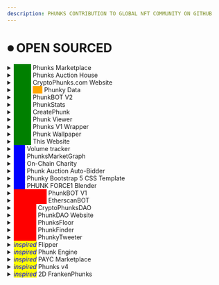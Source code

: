```yaml
---
description: PHUNKS CONTRIBUTION TO GLOBAL NFT COMMUNITY ON GITHUB
---
```


# ⏺ OPEN SOURCED

<details>

<summary><em><mark style="color:green;background-color:green;">active</mark></em> Phunks Marketplace</summary>

Source Code: [https://github.com/Crypto-Phunks/CryptoPhunksMarket](https://github.com/Crypto-Phunks/CryptoPhunksMarket)

Programming Language: <mark style="color:orange;">Solidity 76.4%</mark>, <mark style="color:yellow;">JavaScript 23.6%</mark>

Coder [@chopper\_\_dad](https://twitter.com/chopper\_\_dad) [@OG\_Kenobi\_Hello](https://twitter.com/OG\_Kenobi\_Hello)

Contributors [@Pauly0x](https://twitter.com/Pauly0x) [@ryder\_ripps](https://twitter.com/ryder\_ripps)

Twitter [@NotLarvaLabs](https://twitter.com/NotLarvaLabs)

[LIVE DEMO](https://notlarvalabs.com/cryptophunks)

</details>

<details>

<summary><em><mark style="color:green;background-color:green;">active</mark></em> Phunks Auction House</summary>

Source Code: [https://github.com/Crypto-Phunks/auction-house](https://github.com/Crypto-Phunks/auction-house)

[https://github.com/ogkenobi/CryptoPhunks-Auction-House](https://github.com/ogkenobi/CryptoPhunks-Auction-House)

Programming Language: <mark style="color:purple;">TypeScript 53.8%,</mark> <mark style="color:red;">HTML 17.4%</mark><mark style="color:purple;">,</mark> <mark style="color:orange;">SCSS 16.3%</mark><mark style="color:purple;">,</mark> <mark style="color:red;">Solidity 10.4%</mark><mark style="color:purple;">,</mark> <mark style="color:yellow;">JavaScript 2.1%</mark>

Coder [@chopper\_\_dad](https://twitter.com/chopper\_\_dad) [@OG\_Kenobi\_Hello](https://twitter.com/OG\_Kenobi\_Hello)

Twitter [@PhunksAuction](https://twitter.com/PhunksAuction)

[LIVE DEMO](https://phunks.auction/)

</details>

<details>

<summary><em><mark style="color:green;background-color:green;">active</mark></em> CryptoPhunks.com Website</summary>

Source Code: [https://github.com/soupydolph/CryptoPhunks](https://github.com/soupydolph/CryptoPhunks)

Programming Language: <mark style="color:purple;">TypeScript 88.9%,</mark> CSS 6.5%, <mark style="color:red;">HTML 2.6%</mark><mark style="color:purple;">,</mark> <mark style="color:yellow;">JavaScript 2.0%</mark>

Coder [@soupydolph](https://twitter.com/soupydolph)

[LIVE DEMO](https://illustrious-panda-1d7c89.netlify.app/)

</details>

<details>

<summary><em><mark style="color:green;background-color:green;">active</mark></em> <em><mark style="color:orange;background-color:orange;">API</mark></em> Phunky Data</summary>

Source Code: [https://github.com/theblockchaineth/PhunkyData](https://github.com/theblockchaineth/PhunkyData)

Programming Language: <mark style="color:yellow;">JavaScript 96.6%,</mark> <mark style="color:green;">Shell 3.4%</mark>

Coder [@tbc\_eth](https://twitter.com/tbc\_eth)

[LIVE DEMO](https://data.phunky.dev/api/v2-phunks-nfts)

</details>

<details>

<summary><em><mark style="color:green;background-color:green;">active</mark></em> PhunkBOT V2</summary>

Source Code: [https://github.com/Crypto-Phunks/nft-sales-twitter-bot](https://github.com/Crypto-Phunks/nft-sales-twitter-bot)

Programming Language: <mark style="color:purple;">TypeScript 92.7%,</mark> <mark style="color:yellow;">JavaScript 2.3%,</mark> <mark style="color:green;">Shell 0.5%</mark>

Coder [@chopper\_\_dad](https://twitter.com/chopper\_\_dad) [@tat2bu](https://twitter.com/tat2bu)

Twitter [@PhunkBot](https://twitter.com/PhunkBot)

[LIVE DEMO](https://twitter.com/PhunkBot)

</details>

<details>

<summary><em><mark style="color:green;background-color:green;">active</mark></em> PhunkStats</summary>

Source Code: [https://github.com/pedropregueiro/phunk-stats](https://github.com/pedropregueiro/phunk-stats)

Programming Language: <mark style="color:blue;">Python</mark>

Coder [@pedropregueiro](https://twitter.com/pedropregueiro) [@krel404](https://twitter.com/krel404)

Twitter [@PhunkStats](https://twitter.com/PhunkStats)

[LIVE DEMO](https://twitter.com/PhunkStats)

</details>

<details>

<summary><em><mark style="color:green;background-color:green;">active</mark></em> CreatePhunk</summary>

Source Code: [https://github.com/albanow/create\_phunk](https://github.com/albanow/create\_phunk)

Programming Language: <mark style="color:blue;">Python,</mark> <mark style="color:green;">Shell</mark>

Coder [@albanow10](https://twitter.com/albanow10)

LOCALHOST

</details>

<details>

<summary><em><mark style="color:green;background-color:green;">active</mark></em> Phunk Viewer</summary>

Source Code: [https://gist.github.com/phunksbot/139ba9efc1d2c26e80b2109005d450e4](https://gist.github.com/phunksbot/139ba9efc1d2c26e80b2109005d450e4)

Programming Language: <mark style="color:yellow;">JavaScript</mark>

Coder [@iape\_](https://twitter.com/iape\_) forked from [@mclint\_](https://twitter.com/mclint\_)

[LIVE DEMO](https://phunks.gitbook.io/knowledge-base/social-media/media/media-kit#cryptophunk-viewer)

</details>

<details>

<summary><em><mark style="color:green;background-color:green;">active</mark></em> Phunks V1 Wrapper</summary>

Source Code: [https://etherscan.io/address/0x235d49774139c218034c0571ba8f717773edd923#code](https://etherscan.io/address/0x235d49774139c218034c0571ba8f717773edd923#code)

Programming Language: <mark style="color:orange;">Solidity</mark>

Coder [@dumbnamenumbers](https://twitter.com/dumbnamenumbers)

Twitter [@CryptoPhunksV1](https://twitter.com/CryptoPhunksV1)

[LIVE DEMO](https://www.v1phunks.io/)

</details>

<details>

<summary><em><mark style="color:green;background-color:green;">active</mark></em> Phunk Wallpaper </summary>

Source code: [https://github.com/shep-eth/phunk-wallpaper](https://github.com/shep-eth/phunk-wallpaper)

Programming Language: [TypeScript87.3%](https://github.com/shep-eth/phunk-wallpaper/search?l=typescript) [JavaScript10.9%](https://github.com/shep-eth/phunk-wallpaper/search?l=javascript) [CSS1.8%](https://github.com/shep-eth/phunk-wallpaper/search?l=css)

Coder [@shep\_eth](https://twitter.com/shep\_eth)

[LIVE DEMO](https://phunk-wallpaper.vercel.app/8770)

</details>

<details>

<summary><em><mark style="color:green;background-color:green;">active</mark></em> This Website</summary>

Source Code: [https://github.com/phunksbot/wiki](https://github.com/phunksbot/wiki)

Coder [@iape\_](https://twitter.com/iape\_)

Contributors [@phunk2243](https://twitter.com/phunk2243)

</details>

<details>

<summary><em><mark style="color:blue;background-color:blue;">WIP</mark></em> Volume tracker</summary>

Source Code: [https://github.com/tat2bu/erc721-sale-extractor](https://github.com/tat2bu/erc721-sale-extractor)

Programming Language: <mark style="color:purple;">TypeScript,</mark> <mark style="color:red;">HTML,</mark> <mark style="color:yellow;">JavaScript,</mark> <mark style="color:green;">Shell</mark>

Coder [@tat2bu](https://twitter.com/tat2bu)

[LIVE DEMO](http://phunks-data.herokuapp.com/app/)

</details>

<details>

<summary><em><mark style="color:blue;background-color:blue;">WIP</mark></em> PhunksMarketGraph</summary>

Source Code: [https://github.com/StarKeyJON/CryptoPhunksMarketGraph](https://github.com/StarKeyJON/CryptoPhunksMarketGraph)

Programming Language: <mark style="color:purple;">TypeScript</mark>

Coder [@TreeGuyJON](https://twitter.com/TreeGuyJON)

</details>

<details>

<summary><em><mark style="color:blue;background-color:blue;">WIP</mark> </em> On-Chain Charity</summary>

Source Code: [https://github.com/KenTheWhaleGoddess/V3PhunksThing](https://github.com/KenTheWhaleGoddess/V3PhunksThing)

Programming Language: <mark style="color:red;">Solidity</mark><mark style="color:purple;">,</mark> <mark style="color:yellow;">JavaScript</mark>

Coder [@whalegoddess](https://twitter.com/whalegoddess)

</details>

<details>

<summary><em><mark style="color:blue;background-color:blue;">WIP</mark></em> Phunk Auction Auto-Bidder</summary>

Source Code: [https://gist.github.com/RogerPodacter/4dccaa65d13f940bd0d87e41276b182b](https://gist.github.com/RogerPodacter/4dccaa65d13f940bd0d87e41276b182b)

Programming Language: <mark style="color:yellow;">JavaScript</mark>

Coder [@dumbnamenumbers](https://twitter.com/dumbnamenumbers)

</details>

<details>

<summary><em><mark style="color:blue;background-color:blue;">WIP</mark> </em> Phunky Bootstrap 5 CSS Template</summary>

Source Code: [https://github.com/theblockchaineth/phunks-bootstrap-css](https://github.com/theblockchaineth/phunks-bootstrap-css)

Programming Language: [CSS100.0%](https://github.com/theblockchaineth/phunks-bootstrap-css/search?l=css)

Coder [@theblockchain.eth](https://twitter.com/tbc\_eth)

</details>

<details>

<summary><em><mark style="color:blue;background-color:blue;">WIP</mark> </em> PHUNK FORCE1 Blender</summary>

Source Code: [https://github.com/0xTeji/PHUNK-FORCE-1](https://github.com/0xTeji/PHUNK-FORCE-1)

Programming Language: [Rich Text Format100.0%](https://github.com/0xTeji/PHUNK-FORCE-1/search?l=rich-text-format)

Coder [@TEJITOPIA](https://twitter.com/TEJITOPIA)

</details>

<details>

<summary><em><mark style="color:red;background-color:red;">deprecated</mark></em> PhunkBOT V1 </summary>

Source Code: [https://github.com/albanow/phunks-nll-twitter-bot](https://github.com/albanow/phunks-nll-twitter-bot)

Programming Language: <mark style="color:blue;">Python</mark>

Coder [@albanow10](https://twitter.com/albanow10) [@iape\_](https://twitter.com/iape\_)

Twitter [@PhunkBot](https://twitter.com/PhunkBot)

[LIVE DEMO](https://twitter.com/PhunkBot)

</details>

<details>

<summary><em><mark style="color:red;background-color:red;">deprecated</mark></em> EtherscanBOT </summary>

Source Code: [https://github.com/albanow/etherscan-sales-bot](https://github.com/albanow/etherscan-sales-bot)

Programming Language: <mark style="color:blue;">Python</mark>

Coder [@albanow10](https://twitter.com/albanow10) [@iape\_](https://twitter.com/iape\_)

Twitter [@PhunkBot](https://twitter.com/PhunkBot)

[LIVE DEMO](https://twitter.com/PhunkBot)

</details>

<details>

<summary><em><mark style="color:red;background-color:red;">inactive</mark></em> CryptoPhunksDAO </summary>

Source Code: [https://github.com/Web3Master/cryptophunks](https://github.com/Web3Master/cryptophunks)

Programming Language: <mark style="color:red;">HTML,</mark> CSS, <mark style="color:yellow;">JavaScript</mark>

Coder [@CryptoPhunksDAO](https://twitter.com/CryptoPhunksDAO)

</details>

<details>

<summary><em><mark style="color:red;background-color:red;">inactive</mark></em> PhunkDAO Website</summary>

Source Code: [https://github.com/IshaanRawat/phunky](https://github.com/IshaanRawat/phunky)

Programming Language: <mark style="color:purple;">TypeScript,</mark> <mark style="color:red;">HTML,</mark> CSS, <mark style="color:yellow;">JavaScript</mark>

Coder [@IshaanRawat](https://twitter.com/IshaanRawat)

Twitter [@Phunk\_DAO](https://twitter.com/Phunk\_DAO)

[LIVE DEMO](https://phunkdao.com/)

</details>

<details>

<summary><em><mark style="color:red;background-color:red;">inactive</mark></em> PhunksFloor</summary>

Source Code: [https://github.com/maximedotair/phunksfloor](https://github.com/maximedotair/phunksfloor)

Programming Language: <mark style="color:green;">PHP</mark>

Coder [@MaximedotAir](https://twitter.com/MaximedotAir)

Twitter [@PhunksFloor](https://twitter.com/PhunksFloor)

[LIVE DEMO](https://www.phunksfloor.com/) - [LIVE DEMO2](https://twitter.com/PhunksFloor)

</details>

<details>

<summary><em><mark style="color:red;background-color:red;">inactive</mark></em> PhunkFinder</summary>

Source Code: [https://github.com/StarKeyJON/PhunkFinderv1](https://github.com/StarKeyJON/PhunkFinderv1)

Programming Language: <mark style="color:yellow;">JavaScript,</mark> CSS, <mark style="color:red;">HTML</mark>

Coder [@TreeGuyJON](https://twitter.com/TreeGuyJON)

[LIVE DEMO](https://phunkfinder.com/)

</details>

<details>

<summary><em><mark style="color:red;background-color:red;">inactive</mark></em> PhunkyTweeter</summary>

Source Code: [https://github.com/StarKeyJON/phunky\_tweeter](https://github.com/StarKeyJON/phunky\_tweeter)

Programming Language: <mark style="color:blue;">Python</mark>

Coder [@TreeGuyJON](https://twitter.com/TreeGuyJON)

</details>

<details>

<summary><em><mark style="color:blue;background-color:yellow;">inspired</mark></em> Flipper</summary>

Source Code: [https://github.com/Anish-Agnihotri/flipper](https://github.com/Anish-Agnihotri/flipper)

Programming Language: [TypeScript100.0%](https://github.com/Anish-Agnihotri/flipper/search?l=typescript)

Coder [@\_anishagnihotri](https://twitter.com/\_anishagnihotri)

</details>

<details>

<summary><em><mark style="color:blue;background-color:yellow;">inspired</mark></em> Phunk Engine</summary>

Source Code: [https://github.com/TootyPang/PhunkEngine](https://github.com/TootyPang/PhunkEngine)

Programming Language: [Python100.0%](https://github.com/TootyPang/PhunkEngine/search?l=python)

Coder [@tootypang](https://twitter.com/tootypang)

</details>

<details>

<summary><em><mark style="color:blue;background-color:yellow;">inspired</mark></em> PAYC Marketplace</summary>

Source Code: [https://github.com/Phunky-Ape-Yacht-Club/phunky-mp](https://github.com/Phunky-Ape-Yacht-Club/phunky-mp)

Programming Language: [JavaScript87.3%](https://github.com/Phunky-Ape-Yacht-Club/phunky-mp/search?l=javascript) [Solidity10.6%](https://github.com/Phunky-Ape-Yacht-Club/phunky-mp/search?l=solidity) [CSS1.7%](https://github.com/Phunky-Ape-Yacht-Club/phunky-mp/search?l=css)

Coder [@2paycshakur](https://twitter.com/2paycshakur)

</details>

<details>

<summary><em><mark style="color:blue;background-color:yellow;">inspired</mark></em> Phunks v4 </summary>

Source Code: [https://github.com/tfnlab/V4Phunks](https://github.com/tfnlab/V4Phunks)

Programming Language: <mark style="color:yellow;">JavaScript</mark>

Coder [@tfnlab](https://twitter.com/tfnlab)

</details>

<details>

<summary><em><mark style="color:blue;background-color:yellow;">inspired</mark></em> 2D FrankenPhunks </summary>

Source: [https://github.com/sekaieth/2DFrankenPhunks](https://github.com/sekaieth/2DFrankenPhunks)

Programming Language: [JavaScript82.0%](https://github.com/sekaieth/2DFrankenPhunks/search?l=javascript) [CSS7.7%](https://github.com/sekaieth/2DFrankenPhunks/search?l=css) [Solidity6.8%](https://github.com/sekaieth/2DFrankenPhunks/search?l=solidity) [HTML3.3%](https://github.com/sekaieth/2DFrankenPhunks/search?l=html) [Shell0.2%](https://github.com/sekaieth/2DFrankenPhunks/search?l=shell)

Coder [@sekaieth](https://twitter.com/sekaieth)

</details>
